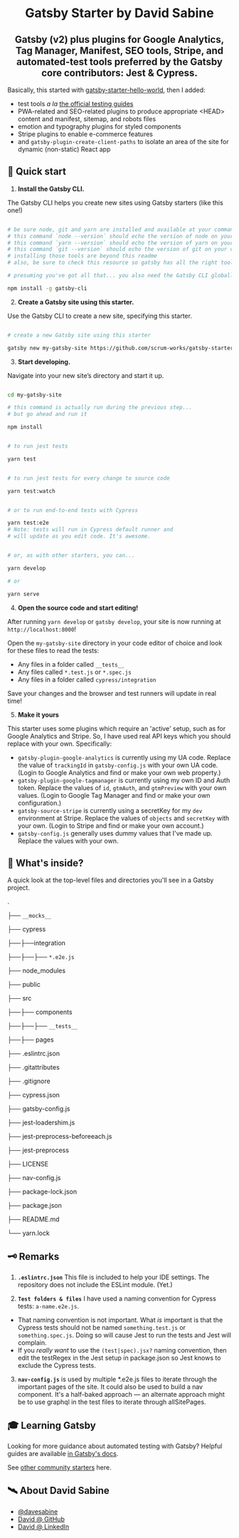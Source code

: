 <h1 align="center">Gatsby Starter by David Sabine</h1>
<h2 align="center">Gatsby (v2) plus plugins for Google Analytics, Tag Manager, Manifest, SEO tools, Stripe, and automated-test tools preferred by the Gatsby core contributors: Jest &amp; Cypress.</h2>
 
Basically, this started with [gatsby-starter-hello-world](https://github.com/gatsbyjs/gatsby-starter-hello-world), then I added:

- test tools _a la_ [the official testing guides](https://next.gatsbyjs.org/docs/testing/)
- PWA-related and SEO-related plugins to produce appropriate &lt;HEAD&gt; content and manifest, sitemap, and robots files
- emotion and typography plugins for styled components
- Stripe plugins to enable e-commerce features
- and `gatsby-plugin-create-client-paths` to isolate an area of the site for dynamic (non-static) React app
  
## 🚀 Quick start

1.  **Install the Gatsby CLI.**

The Gatsby CLI helps you create new sites using Gatsby starters (like this one!)

```sh

# be sure node, git and yarn are installed and available at your command line
# this command `node --version` should echo the version of node on your computer
# this command `yarn --version` should echo the version of yarn on your computer
# this command `git --version` should echo the version of git on your computer
# installing those tools are beyond this readme
# also, be sure to check this resource so gatsby has all the right tools in your environment: https://www.gatsbyjs.org/docs/preparing-your-environment/

# presuming you've got all that... you also need the Gatsby CLI globally

npm install -g gatsby-cli

```

2.  **Create a Gatsby site using this starter.**

Use the Gatsby CLI to create a new site, specifying this starter.

```sh

# create a new Gatsby site using this starter

gatsby new my-gatsby-site https://github.com/scrum-works/gatsby-starter

```

3.  **Start developing.**

Navigate into your new site’s directory and start it up.

```sh

cd my-gatsby-site

# this command is actually run during the previous step...
# but go ahead and run it

npm install

```

```sh

# to run jest tests

yarn test


# to run jest tests for every change to source code

yarn test:watch


# or to run end-to-end tests with Cypress

yarn test:e2e
# Note: tests will run in Cypress default runner and
# will update as you edit code. It's awesome.


# or, as with other starters, you can...

yarn develop

# or

yarn serve

```

4.  **Open the source code and start editing!**

After running `yarn develop` or `gatsby develop`, your site is now running at `http://localhost:8000`!

Open the `my-gatsby-site` directory in your code editor of choice and look for these files to read the tests:

- Any files in a folder called `__tests__`
- Any files called `*.test.js` or `*.spec.js`
- Any files in a folder called `cypress/integration`

Save your changes and the browser and test runners will update in real time!

5.  **Make it yours**

This starter uses some plugins which require an 'active' setup, such as for Google Analytics and Stripe.  So, I have used real API keys which you should replace with your own.  Specifically:

- `gatsby-plugin-google-analytics` is currently using my UA code. Replace the value of `trackingId` in `gatsby-config.js` with your own UA code. (Login to Google Analytics and find or make your own web property.)
- `gatsby-plugin-google-tagmanager` is currently using my own ID and Auth token.  Replace the values of `id`, `gtmAuth`, and `gtmPreview` with your own values. (Login to Google Tag Manager and find or make your own configuration.)
- `gatsby-source-stripe` is currently using a secretKey for my `dev` environment at Stripe.  Replace the values of `objects` and `secretKey` with your own.  (Login to Stripe and find or make your own account.)
- `gatsby-config.js` generally uses dummy values that I've made up.  Replace the values with your own.

## 🧐 What's inside?

A quick look at the top-level files and directories you'll see in a Gatsby project.

.

├── `__mocks__`

├── cypress

├──├──integration

├──├──├── `*.e2e.js`

├── node_modules

├── public

├── src

├──├── components

├──├──├── `__tests__`

├──├── pages

├── .eslintrc.json

├── .gitattributes

├── .gitignore

├── cypress.json

├── gatsby-config.js

├── jest-loadershim.js

├── jest-preprocess-beforeeach.js

├── jest-preprocess

├── LICENSE

├── nav-config.js

├── package-lock.json

├── package.json

├── README.md

└── yarn.lock

## 🗝 Remarks

1. **`.eslintrc.json`** This file is included to help your IDE settings.  The repository does not include the ESLint module. (Yet.)

2. **`Test folders & files`** I have used a naming convention for Cypress tests: `a-name.e2e.js`.
- That naming convention is not important. What *is* important is that the Cypress tests should not be named `something.test.js` or `something.spec.js`.  Doing so will cause Jest to run the tests and Jest will complain.
- If you *really want* to use the `(test|spec).jsx?` naming convention, then edit the testRegex in the Jest setup in package.json so Jest knows to exclude the Cypress tests.

3. **`nav-config.js`** is used by multiple *.e2e.js files to iterate through the important pages of the site.  It could also be used to build a nav component.  It's a half-baked approach — an alternate approach might be to use graphql in the test files to iterate through allSitePages.

## 🎓 Learning Gatsby

Looking for more guidance about automated testing with Gatsby? Helpful guides are available [in Gatsby's docs](https://next.gatsbyjs.org/docs/testing/).

See <a  href="//next.gatsbyjs.org/docs/gatsby-starters/">other community starters</a> here.

## 🛰 About David Sabine

- [@davesabine](//twitter.com/DaveSabine)
- [David @ GitHub](//github.com/DavidSabine)
- [David @ LinkedIn](//ca.linkedin.com/in/davidsabine)
